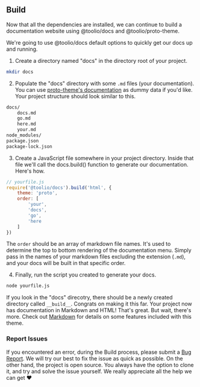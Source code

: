 ## Build

Now that all the dependencies are installed, we can continue to 
build a documentation website using @toolio/docs and @toolio/proto-theme.

We're going to use @toolio/docs default options to quickly get our docs up and running.

1. Create a directory named "docs" in the directory root of your project.
```bash
mkdir docs
```

2. Populate the "docs" directory with some `.md` files (your documentation). You can
use [proto-theme's documentation](https://github.com/tooliojs/proto-theme/tree/master/docs) 
as dummy data if you'd like. Your project structure should look similar to this.
```txt
docs/
    docs.md
    go.md
    here.md
    your.md
node_modules/
package.json
package-lock.json
```

3. Create a JavaScript file somewhere in your project directory. Inside that file we'll call the 
docs.build() function to generate our documentation. Here's how.
```js
// yourfile.js
require('@toolio/docs').build('html', {
    theme: 'proto',
    order: [
        'your',
        'docs',
        'go',
        'here
    ]
})
```
The `order` should be an array of markdown file names. It's used to determine the top to bottom rendering
of the documentation menu. Simply pass in the names of your markdown files 
excluding the extension (`.md`), and your docs will be built in that specific order.

4. Finally, run the script you created to generate your docs.
```bash
node yourfile.js
```
If you look in the "docs" direcotry, there should be a newly created directory called `__build__`. Congrats 
on making it this far. 
Your project now has documentation in Markdown and HTML! That's great. But wait, there's more. Check out 
[Markdown](Markdown.html) for details on some features included with this theme.

### Report Issues

If you encountered an error, during the Build process, please submit a 
[Bug Report](https://github.com/tooliojs/proto-theme/issues/new/choose). We
will try our best to fix the issue as quick as possible. On the other hand, 
the project is open source. You always have the option to clone it, and 
try and solve the issue yourself. We really appreciate all the help 
we can get :heart: